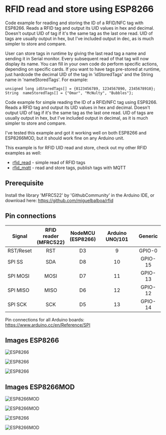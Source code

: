 # RFID read and store using ESP8266

Code example for reading and storing the ID of a RFID/NFC tag with ESP8266.
Reads a RFID tag and output its UID values in hex and decimal.
Doesn't output UID of tag if it's the same tag as the last one read.
UID of tags are usually output in hex, but I've included output in dec, 
as is much simpler to store and compare.

User can store tags in runtime by giving the last read tag a name and 
sending it in Serial monitor. Every subsequent read of that tag will now 
display its name. You can fill in your own code do perform specific actions, 
depending on specific cards. If you want to have tags pre-stored at runtime, 
just hardcode the decimal UID of the tag in 'idStoredTags' and the String 
name in 'nameStoredTags'. For example:

    unsigned long idStoredTags[] = {0123456789, 1234567890, 2345678910}; 
    String  nameStoredTags[] = {"Omar", "McNulty", "Bubbles"};

Code example for simple reading the ID of a RFID/NFC tag using  ESP8266. 
Reads a RFID tag and output its UID values in hex and decimal. 
Doesn't output UID of tag if it's the same tag as the last one read. 
UID of tags are usually output in hex, but I've included output in decimal, 
as it is much simpler to store and compare.

I've tested this example and got it working well on both ESP8266 and ESP8266MOD, 
but it should work fine on any Arduino unit. 

This example is for RFID UID read and store, check out my other RFID examples as well:  
* [rfid_read](/../rfid_simple_read) - simple read of RFID tags
* [rfid_mqtt](/../mqtt_rfid) -  read and store tags, publish tags with MQTT  

## Prerequisite

Install the library 'MFRC522' by 'GithubCommunity' in the Arduino IDE, 
or download here: https://github.com/miguelbalboa/rfid

## Pin connections

| Signal        | RFID reader<br>(MFRC522) | NodeMCU<br>(ESP8266) | Arduino UNO/101 | Generic |
|---------------|:-------------:|:--------------:| :------:|:------------:|
| RST/Reset     | RST           | D3             | 9       | GPIO-0       |
| SPI SS        | SDA           | D8             | 10      | GPIO-15      |
| SPI MOSI      | MOSI          | D7             | 11      | GPIO-13      |
| SPI MISO      | MISO          | D6             | 12      | GPIO-12      |
| SPI SCK       | SCK           | D5             | 13      | GPIO-14      |


Pin connections for all Arduino boards: https://www.arduino.cc/en/Reference/SPI  


## Images ESP8266

![ESP8266](https://image.ibb.co/fsGsKn/IMG_0617.jpg)

![ESP8266](https://preview.ibb.co/bFSckS/IMG_0612.jpg)

![ESP8266](https://image.ibb.co/jp4CKn/IMG_0631.jpg)


## Images ESP8266MOD

![ESP8266MOD](https://image.ibb.co/kCbdQS/IMG_0598.jpg)

![ESP8266MOD](https://image.ibb.co/nawdQS/IMG_0605.jpg)

![ESP8266](https://image.ibb.co/krXwC7/IMG_0606.jpg)

![ESP8266MOD](https://image.ibb.co/iqhk5S/IMG_0610.jpg)
